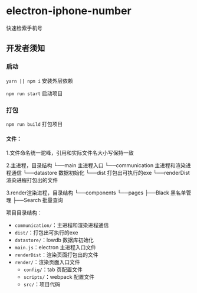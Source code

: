 # electron-iphone-number
快速检索手机号

## 开发者须知

### 启动
`yarn || npm i` 安装外层依赖

`npm run start` 启动项目

### 打包
`npm run build` 打包项目

#### 文件：
1.文件命名统一驼峰，引用和实际文件名大小写保持一致

2.主进程，目录结构
└──main 主进程入口
└──communication 主进程和渲染进程通信
└──datastore 数据初始化
└──dist 打包出可执行的exe
└──renderDist 渲染进程打包出的文件

3.render渲染进程，目录结构
└──components
└──pages
	├──Black 黑名单管理 
	├──Search 批量查询


项目目录结构：

- `communication/`：主进程和渲染进程通信
- `dist/`：打包出可执行的exe
- `datastore/`：lowdb 数据库初始化
- `main.js`：electron 主进程入口文件
- `renderDist`：渲染页面打包出的文件
- `render/`：渲染页面入口文件
  - `config/`：tab 页配置文件
  - `scripts/`：webpack 配置文件
  - `src/`：项目代码